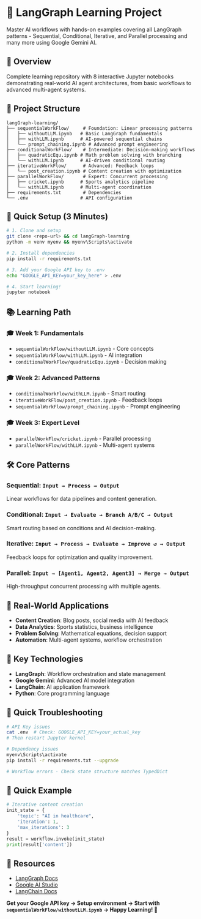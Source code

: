 # 🚀 LangGraph Learning Project

Master AI workflows with hands-on examples covering all LangGraph patterns - Sequential, Conditional, Iterative, and Parallel processing and many more using Google Gemini AI.

## 📖 Overview
Complete learning repository with 8 interactive Jupyter notebooks demonstrating real-world AI agent architectures, from basic workflows to advanced multi-agent systems.

## 📁 Project Structure
```
langGraph-learning/
├── sequentialWorkFlow/     # Foundation: Linear processing patterns
│   ├── withoutLLM.ipynb   # Basic LangGraph fundamentals
│   ├── withLLM.ipynb      # AI-powered sequential chains
│   └── prompt_chaining.ipynb # Advanced prompt engineering
├── conditionalWorkFlow/    # Intermediate: Decision-making workflows
│   ├── quadraticEqu.ipynb # Math problem solving with branching
│   └── withLLM.ipynb      # AI-driven conditional routing
├── iterativeWorkFlow/      # Advanced: Feedback loops
│   └── post_creation.ipynb # Content creation with optimization
├── parallelWorkFlow/       # Expert: Concurrent processing
│   ├── cricket.ipynb      # Sports analytics pipeline
│   └── withLLM.ipynb      # Multi-agent coordination
├── requirements.txt        # Dependencies
└── .env                   # API configuration
```

## 🚀 Quick Setup (3 Minutes)
```bash
# 1. Clone and setup
git clone <repo-url> && cd langGraph-learning
python -m venv myenv && myenv\Scripts\activate

# 2. Install dependencies
pip install -r requirements.txt

# 3. Add your Google API key to .env
echo "GOOGLE_API_KEY=your_key_here" > .env

# 4. Start learning!
jupyter notebook
```

## 📚 Learning Path

### 🎓 Week 1: Fundamentals
- `sequentialWorkFlow/withoutLLM.ipynb` - Core concepts
- `sequentialWorkFlow/withLLM.ipynb` - AI integration
- `conditionalWorkFlow/quadraticEqu.ipynb` - Decision making

### 🎓 Week 2: Advanced Patterns  
- `conditionalWorkFlow/withLLM.ipynb` - Smart routing
- `iterativeWorkFlow/post_creation.ipynb` - Feedback loops
- `sequentialWorkFlow/prompt_chaining.ipynb` - Prompt engineering

### 🎓 Week 3: Expert Level
- `parallelWorkFlow/cricket.ipynb` - Parallel processing
- `parallelWorkFlow/withLLM.ipynb` - Multi-agent systems

## 🛠️ Core Patterns

### Sequential: `Input → Process → Output`
Linear workflows for data pipelines and content generation.

### Conditional: `Input → Evaluate → Branch A/B/C → Output`  
Smart routing based on conditions and AI decision-making.

### Iterative: `Input → Process → Evaluate → Improve ↺ → Output`
Feedback loops for optimization and quality improvement.

### Parallel: `Input → [Agent1, Agent2, Agent3] → Merge → Output`
High-throughput concurrent processing with multiple agents.

## 🎯 Real-World Applications
- **Content Creation**: Blog posts, social media with AI feedback
- **Data Analytics**: Sports statistics, business intelligence  
- **Problem Solving**: Mathematical equations, decision support
- **Automation**: Multi-agent systems, workflow orchestration

## 🔧 Key Technologies
- **LangGraph**: Workflow orchestration and state management
- **Google Gemini**: Advanced AI model integration
- **LangChain**: AI application framework
- **Python**: Core programming language

## 🐛 Quick Troubleshooting
```bash
# API Key issues
cat .env  # Check: GOOGLE_API_KEY=your_actual_key
# Then restart Jupyter kernel

# Dependency issues  
myenv\Scripts\activate
pip install -r requirements.txt --upgrade

# Workflow errors - Check state structure matches TypedDict
```

## 📝 Quick Example
```python
# Iterative content creation
init_state = {
    'topic': "AI in healthcare",
    'iteration': 1, 
    'max_iterations': 3
}
result = workflow.invoke(init_state)
print(result['content'])
```

## 🔗 Resources
- [LangGraph Docs](https://langchain-ai.github.io/langgraph/)
- [Google AI Studio](https://aistudio.google.com/app/apikey)
- [LangChain Docs](https://python.langchain.com/)

**Get your Google API key → Setup environment → Start with `sequentialWorkFlow/withoutLLM.ipynb` → Happy Learning! 🎉**
